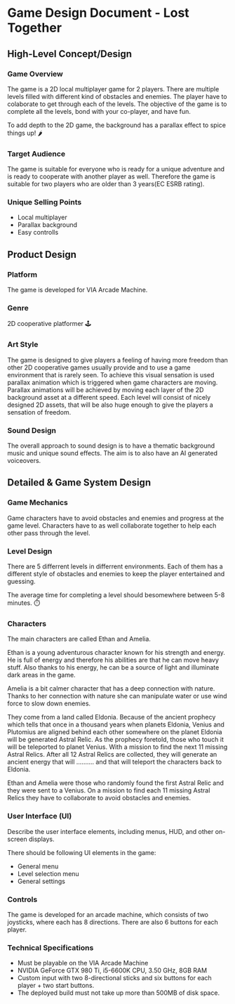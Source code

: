 <!-- This document serves as a design document of a game project in unity -->
<!-- Simon 1 -->
<!-- David 2 -->

# Game Design Document - Lost Together

## High-Level Concept/Design

<!-- Simon 1 -->
### Game Overview
The game is a 2D local multiplayer game for 2 players. There are multiple levels filled with different kind of obstacles and enemies. The player have to colaborate to get through each of the levels. The objective of the game is to complete all the levels, bond with your co-player, and have fun.

To add depth to the 2D game, the background has a parallax effect to spice things up! 🌶️

<!-- David 2 -->
### Target Audience
The game is suitable for everyone who is ready for a unique adventure and is ready to cooperate with another player as well. Therefore the game is suitable for two players who are older than 3 years(EC ESRB rating). 

<!-- Simon 1 -->
### Unique Selling Points
- Local multiplayer
- Parallax background
- Easy controlls

## Product Design

<!-- David 2 -->
### Platform
The game is developed for VIA Arcade Machine.

<!-- Simon 1 -->
### Genre
2D cooperative platformer 🕹️
<!-- David 2 -->
### Art Style
The game is designed to give players a feeling of having more freedom than other 2D cooperative games usually provide and to use a game environment that is rarely seen. To achieve this visual sensation is used parallax animation which is triggered when game characters are moving. Parallax animations will be achieved by moving each layer of the 2D background asset at a different speed. Each level will consist of nicely designed 2D assets, that will be also huge enough to give the players a sensation of freedom.

<!-- Simon 1 -->
### Sound Design
The overall approach to sound design is to have a thematic background music and unique sound effects. The aim is to also have an AI generated voiceovers.

## Detailed & Game System Design

<!-- David 2 -->
### Game Mechanics
Game characters have to avoid obstacles and enemies and progress at the game level. Characters have to as well collaborate together to help each other pass through the level.

<!-- Simon 1 -->
### Level Design
There are 5 differrent levels in differrent environments. Each of them has a different style of obstacles and enemies to keep the player entertained and guessing. 

The average time for completing a level should besomewhere between 5-8 minutes. ⏱️ 

<!-- David 2 -->
### Characters
The main characters are called Ethan and Amelia. 

Ethan is a young adventurous character known for his strength and energy. He is full of energy and therefore his abilities are that he can move heavy stuff. Also thanks to his energy, he can be a source of light and illuminate dark areas in the game.

Amelia is a bit calmer character that has a deep connection with nature. Thanks to her connection with nature she can manipulate water or use wind force to slow down enemies.

They come from a land called Eldonia. Because of the ancient prophecy which tells that once in a thousand years when planets Eldonia, Venius and Plutomius are aligned behind each other somewhere on the planet Eldonia will be generated Astral Relic. As the prophecy foretold, those who touch it will be teleported to planet Venius. With a mission to find the next 11 missing Astral Relics. After all 12 Astral Relics are collected, they will generate an ancient energy that will .......... and that will teleport the characters back to Eldonia.  

Ethan and Amelia were those who randomly found the first Astral Relic and they were sent to a Venius. On a mission to find each 11 missing Astral Relics they have to collaborate to avoid obstacles and enemies.


<!-- Simon 1 -->
### User Interface (UI)
Describe the user interface elements, including menus, HUD, and other on-screen displays.

There should be following UI elements in the game:

- General menu
- Level selection menu
- General settings

<!-- David 2 -->
### Controls
The game is developed for an arcade machine, which consists of two joysticks, where each has 8 directions. There are also 6 buttons for each player. 
<!-- Simon 1 -->
### Technical Specifications
- Must be playable on the VIA Arcade Machine
- NVIDIA GeForce GTX 980 Ti, i5-6600K CPU, 3.50 GHz, 8GB RAM
- Custom input with two 8-directional sticks and six buttons for each player + two start buttons.
- The deployed build must not take up more than 500MB of disk space.


